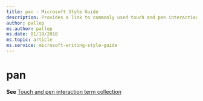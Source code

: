 ```yaml
---
title: pan - Microsoft Style Guide
description: Provides a link to commonly used touch and pen interaction terms which includes 'pan'.
author: pallep
ms.author: pallep
ms.date: 01/19/2018
ms.topic: article
ms.service: microsoft-writing-style-guide
---
```


# pan

**See** [Touch and pen interaction term collection](~/a-z-word-list-term-collections/term-collections/touch-pen-interaction-terms.md)
